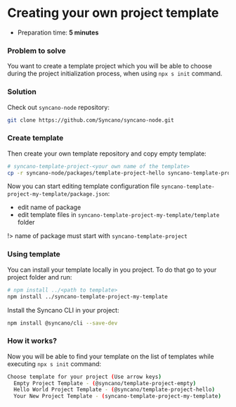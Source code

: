 # Creating your own project template

* Preparation time: **5 minutes**

### Problem to solve

You want to create a template project which you will be able to choose during the project initialization process, when using `npx s init` command.

### Solution

Check out `syncano-node` repository:

```sh
git clone https://github.com/Syncano/syncano-node.git
```

### Create template

Then create your own template repository and copy empty template:

```sh
# syncano-template-project-<your own name of the template>
cp -r syncano-node/packages/template-project-hello syncano-template-project-my-template
```

Now you can start editing template configuration file `syncano-template-project-my-template/package.json`:
- edit name of package
- edit template files in `syncano-template-project-my-template/template` folder

!> name of package must start with  `syncano-template-project`

### Using template

You can install your template locally in you project. To do that go to your project folder and run:

```sh
# npm install ../<path to template>
npm install ../syncano-template-project-my-template
```

Install the Syncano CLI in your project:
```sh
npm install @syncano/cli --save-dev
```

### How it works?

Now you will be able to find your template on the list of templates while executing `npx s init` command:

```sh
Choose template for your project (Use arrow keys)
  Empty Project Template - (@syncano/template-project-empty) 
  Hello World Project Template - (@syncano/template-project-hello) 
  Your New Project Template - (syncano-template-project-my-template) 
```
